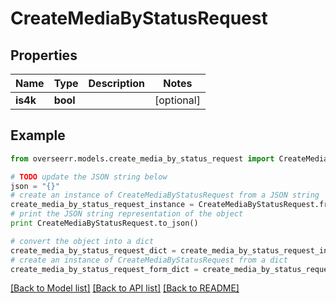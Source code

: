 # CreateMediaByStatusRequest


## Properties
Name | Type | Description | Notes
------------ | ------------- | ------------- | -------------
**is4k** | **bool** |  | [optional] 

## Example

```python
from overseerr.models.create_media_by_status_request import CreateMediaByStatusRequest

# TODO update the JSON string below
json = "{}"
# create an instance of CreateMediaByStatusRequest from a JSON string
create_media_by_status_request_instance = CreateMediaByStatusRequest.from_json(json)
# print the JSON string representation of the object
print CreateMediaByStatusRequest.to_json()

# convert the object into a dict
create_media_by_status_request_dict = create_media_by_status_request_instance.to_dict()
# create an instance of CreateMediaByStatusRequest from a dict
create_media_by_status_request_form_dict = create_media_by_status_request.from_dict(create_media_by_status_request_dict)
```
[[Back to Model list]](../README.md#documentation-for-models) [[Back to API list]](../README.md#documentation-for-api-endpoints) [[Back to README]](../README.md)


